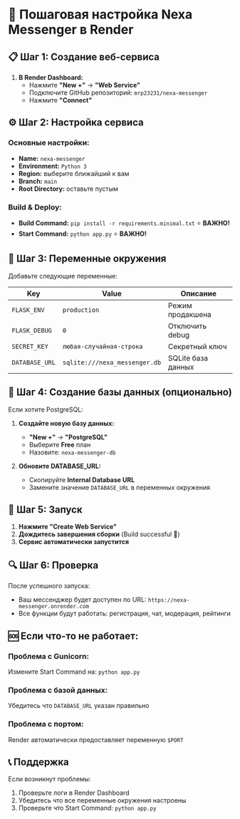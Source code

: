 # 🚀 Пошаговая настройка Nexa Messenger в Render

## 📋 Шаг 1: Создание веб-сервиса

1. **В Render Dashboard:**
   - Нажмите **"New +"** → **"Web Service"**
   - Подключите GitHub репозиторий: `mrp23231/nexa-messenger`
   - Нажмите **"Connect"**

## ⚙️ Шаг 2: Настройка сервиса

### **Основные настройки:**
- **Name:** `nexa-messenger`
- **Environment:** `Python 3`
- **Region:** выберите ближайший к вам
- **Branch:** `main`
- **Root Directory:** оставьте пустым

### **Build & Deploy:**
- **Build Command:** `pip install -r requirements.minimal.txt` ⭐ **ВАЖНО!**
- **Start Command:** `python app.py` ⭐ **ВАЖНО!**

## 🔧 Шаг 3: Переменные окружения

Добавьте следующие переменные:

| Key | Value | Описание |
|-----|-------|----------|
| `FLASK_ENV` | `production` | Режим продакшена |
| `FLASK_DEBUG` | `0` | Отключить debug |
| `SECRET_KEY` | `любая-случайная-строка` | Секретный ключ |
| `DATABASE_URL` | `sqlite:///nexa_messenger.db` | SQLite база данных |

## 🎯 Шаг 4: Создание базы данных (опционально)

Если хотите PostgreSQL:

1. **Создайте новую базу данных:**
   - **"New +"** → **"PostgreSQL"**
   - Выберите **Free** план
   - Назовите: `nexa-messenger-db`

2. **Обновите DATABASE_URL:**
   - Скопируйте **Internal Database URL**
   - Замените значение `DATABASE_URL` в переменных окружения

## 🚀 Шаг 5: Запуск

1. **Нажмите "Create Web Service"**
2. **Дождитесь завершения сборки** (Build successful 🎉)
3. **Сервис автоматически запустится**

## 🔍 Шаг 6: Проверка

После успешного запуска:
- Ваш мессенджер будет доступен по URL: `https://nexa-messenger.onrender.com`
- Все функции будут работать: регистрация, чат, модерация, рейтинги

## 🆘 Если что-то не работает:

### **Проблема с Gunicorn:**
Измените Start Command на: `python app.py`

### **Проблема с базой данных:**
Убедитесь что `DATABASE_URL` указан правильно

### **Проблема с портом:**
Render автоматически предоставляет переменную `$PORT`

## 📞 Поддержка

Если возникнут проблемы:
1. Проверьте логи в Render Dashboard
2. Убедитесь что все переменные окружения настроены
3. Проверьте что Start Command: `python app.py`
